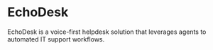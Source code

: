 # EchoDesk
EchoDesk is a voice-first helpdesk solution that leverages agents to automated IT support workflows.
